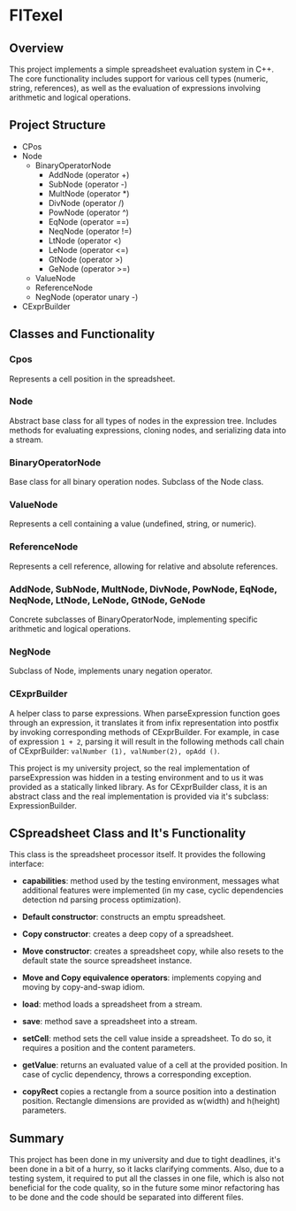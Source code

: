 # FITexel

## Overview
This project implements a simple spreadsheet evaluation system in C++. 
The core functionality includes support for various cell types (numeric, string, references), as well as the evaluation of expressions involving arithmetic and logical operations.

## Project Structure
- CPos
- Node
  - BinaryOperatorNode
    - AddNode  (operator +)
    - SubNode  (operator -)
    - MultNode (operator *)
    - DivNode  (operator /)
    - PowNode  (operator ^)
    - EqNode   (operator ==)
    - NeqNode  (operator !=)
    - LtNode   (operator <)
    - LeNode   (operator <=)
    - GtNode   (operator >)
    - GeNode   (operator >=)
  - ValueNode
  - ReferenceNode
  - NegNode    (operator unary -)
- CExprBuilder

## Classes and Functionality

### Cpos
Represents a cell position in the spreadsheet.

### Node
Abstract base class for all types of nodes in the expression tree. Includes methods for evaluating expressions, cloning nodes, and serializing data into a stream.

### BinaryOperatorNode
Base class for all binary operation nodes. Subclass of the Node class.

### ValueNode
Represents a cell containing a value (undefined, string, or numeric).

### ReferenceNode
Represents a cell reference, allowing for relative and absolute references.

### AddNode, SubNode, MultNode, DivNode, PowNode, EqNode, NeqNode, LtNode, LeNode, GtNode, GeNode
Concrete subclasses of BinaryOperatorNode, implementing specific arithmetic and logical operations.

### NegNode
Subclass of Node, implements unary negation operator.

### CExprBuilder
A helper class to parse expressions. When parseExpression function goes through an expression, it translates it from infix representation into postfix by invoking corresponding methods of CExprBuilder. 
For example, in case of expression ```1 + 2```, parsing it will result in the following methods call chain of CExprBuilder: ```valNumber (1), valNumber(2), opAdd ()```.   

This project is my university project, so the real implementation of parseExpression was hidden in a testing environment and to us it was provided as a statically linked library. 
As for CExprBuilder class, it is an abstract class and the real implementation is provided via it's subclass: ExpressionBuilder.

## CSpreadsheet Class and It's Functionality
This class is the spreadsheet processor itself. It provides the following interface:

- **capabilities**: method used by the testing environment, messages what additional features were implemented (in my case, cyclic dependencies detection nd parsing process optimization).

- **Default constructor**: constructs an emptu spreadsheet.

- **Copy constructor**: creates a deep copy of a spreadsheet.

- **Move constructor**: creates a spreadsheet copy, while also resets to the default state the source spreadsheet instance.

- **Move and Copy equivalence operators**: implements copying and moving by copy-and-swap idiom.

- **load**: method loads a spreadsheet from a stream.

- **save**: method save a spreadsheet into a stream.

- **setCell**: method sets the cell value inside a spreadsheet. To do so, it requires a position and the content parameters.

- **getValue**: returns an evaluated value of a cell at the provided position. In case of cyclic dependency, throws a corresponding exception.

- **copyRect** copies a rectangle from a source position into a destination position. Rectangle dimensions are provided as w(width) and h(height) parameters.

## Summary
This project has been done in my university and due to tight deadlines, it's been done in a bit of a hurry, so it lacks clarifying comments. 
Also, due to a testing system, it required to put all the classes in one file, which is also not beneficial for the code quality, so in the future some minor refactoring has to be done and the code should be separated into different files.























